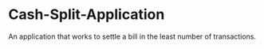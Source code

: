 # Cash-Split-Application
An application that works to settle a bill in the least number of transactions.
